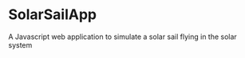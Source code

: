 SolarSailApp
============

A Javascript web application to simulate a solar sail flying in the solar system
